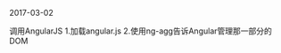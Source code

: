 2017-03-02
 <script src="../angular.min.js"></script>
调用AngularJS
1.加载angular.js
2.使用ng-agg告诉Angular管理那一部分的DOM





































